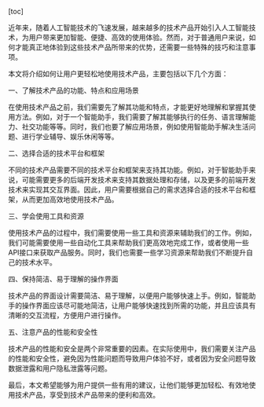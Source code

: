 
[toc]                    
                
                
近年来，随着人工智能技术的飞速发展，越来越多的技术产品开始引入人工智能技术，为用户带来更加智能、便捷、高效的使用体验。然而，对于普通用户来说，如何才能真正地体验到这些技术产品所带来的优势，还需要一些特殊的技巧和注意事项。

本文将介绍如何让用户更轻松地使用技术产品，主要包括以下几个方面：

一、了解技术产品的功能、特点和应用场景

在使用技术产品之前，我们需要先了解其功能和特点，才能更好地理解和掌握其使用方法。例如，对于一个智能助手，我们需要了解其能够执行的任务、语言理解能力、社交功能等等。同时，我们也要了解应用场景，例如使用智能助手解决生活问题、进行学业辅导、娱乐休闲等等。

二、选择合适的技术平台和框架

不同的技术产品需要不同的技术平台和框架来支持其功能。例如，对于智能助手来说，可能需要更多的后端开发技术来支持其数据处理和存储，以及更多的前端开发技术来实现其交互界面。因此，用户需要根据自己的需求选择合适的技术平台和框架，从而更加高效地使用技术产品。

三、学会使用工具和资源

使用技术产品的过程中，我们需要使用一些工具和资源来辅助我们的工作。例如，我们可能需要使用一些自动化工具来帮助我们更高效地完成工作，或者使用一些API接口来获取产品服务。同时，我们也需要一些学习资源来帮助我们不断提升自己的技术水平。

四、保持简洁、易于理解的操作界面

技术产品的界面设计需要简洁、易于理解，以便用户能够快速上手。例如，智能助手的操作界面应该尽可能地简洁，让用户能够快速找到所需的功能，并且应该具有清晰的交互流程，方便用户进行操作。

五、注意产品的性能和安全性

技术产品的性能和安全是两个非常重要的因素。在实际使用中，我们需要关注产品的性能和安全性，避免因为性能问题而导致用户体验不好，或者因为安全问题导致数据泄露和用户隐私泄露等问题。

最后，本文希望能够为用户提供一些有用的建议，让他们能够更加轻松、有效地使用技术产品，享受到技术产品带来的便利和高效。

